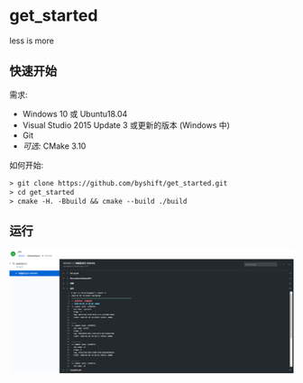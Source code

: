 # get_started
 less is more


## 快速开始
需求:
- Windows 10 或 Ubuntu18.04
- Visual Studio 2015 Update 3 或更新的版本 (Windows 中)
- Git
- *可选:* CMake 3.10

如何开始:
```
> git clone https://github.com/byshift/get_started.git
> cd get_started
> cmake -H. -Bbuild && cmake --build ./build
```

## 运行
![RUN](./asset/screenshot_1.png)
